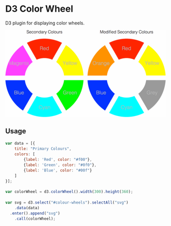 # D3 Color Wheel

D3 plugin for displaying color wheels.

![Secondary and modified secondary color wheels](./d3-colorwheel.png)

## Usage

```javascript
var data = [{
    title: "Primary Colours",
    colors: [
        {label: 'Red', color: "#f00"},
        {label: 'Green', color: "#0f0"},
        {label: 'Blue', color: "#00f"}
    ]
}];

var colorWheel = d3.colorWheel().width(300).height(360);

var svg = d3.select("#colour-wheels").selectAll("svg")
    .data(data)
  .enter().append("svg")
    .call(colorWheel);
```
